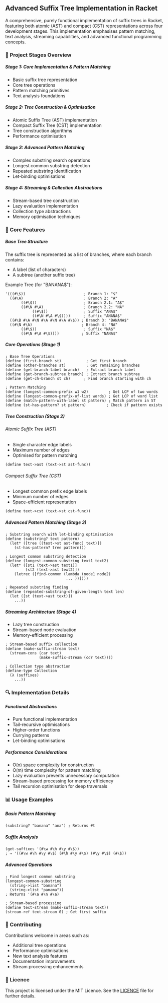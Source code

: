 ## Advanced Suffix Tree Implementation in Racket

A comprehensive, purely functional implementation of suffix trees in Racket, featuring both atomic (AST) and compact (CST) representations across four development stages. This implementation emphasises pattern matching, text analysis, streaming capabilities, and advanced functional programming concepts.

### 📑 Project Stages Overview

##### Stage 1: Core Implementation & Pattern Matching
- Basic suffix tree representation
- Core tree operations
- Pattern matching primitives
- Text analysis foundations

##### Stage 2: Tree Construction & Optimisation
- Atomic Suffix Tree (AST) implementation
- Compact Suffix Tree (CST) implementation
- Tree construction algorithms
- Performance optimisation

##### Stage 3: Advanced Pattern Matching
- Complex substring search operations
- Longest common substring detection
- Repeated substring identification
- Let-binding optimisations

##### Stage 4: Streaming & Collection Abstractions
- Stream-based tree construction
- Lazy evaluation implementation
- Collection type abstractions
- Memory optimisation techniques

### 🎯 Core Features

##### Base Tree Structure
The suffix tree is represented as a list of branches, where each branch contains:
- A label (list of characters)
- A subtree (another suffix tree)

Example Tree (for "BANANA$"):
```racket
'(((#\$))                          ; Branch 1: "$"
  ((#\A)                           ; Branch 2: "A"
       ((#\$))                     ; Branch 2.1: "A$"
       ((#\N #\A)                  ; Branch 2.2: "NA"
            ((#\$))                ; Suffix "ANA$"
            ((#\N #\A #\$))))      ; Suffix "ANANA$"
  ((#\B #\A #\N #\A #\N #\A #\$)) ; Branch 3: "BANANA$"
  ((#\N #\A)                      ; Branch 4: "NA"
       ((#\$))                     ; Suffix "NA$"
       ((#\N #\A #\$))))          ; Suffix "NANA$"
```

##### Core Operations (Stage 1)
```racket
; Base Tree Operations
(define (first-branch st)           ; Get first branch
(define (other-branches st)         ; Get remaining branches
(define (get-branch-label branch)   ; Extract branch label
(define (get-branch-subtree branch) ; Extract branch subtree
(define (get-ch-branch st ch)      ; Find branch starting with ch

; Pattern Matching
(define (longest-common-prefix w1 w2)         ; Get LCP of two words
(define (longest-common-prefix-of-list words) ; Get LCP of word list
(define (match-pattern-with-label st pattern) ; Match pattern in ST
(define (st-has-pattern? st pattern)         ; Check if pattern exists
```

##### Tree Construction (Stage 2)

###### Atomic Suffix Tree (AST)
- Single character edge labels
- Maximum number of edges
- Optimised for pattern matching
```racket
(define text->ast (text->st ast-func))
```

###### Compact Suffix Tree (CST)
- Longest common prefix edge labels
- Minimum number of edges
- Space-efficient representation
```racket
(define text->cst (text->st cst-func))
```

##### Advanced Pattern Matching (Stage 3)
```racket
; Substring search with let-binding optimisation
(define (substring? text pattern)
  (let* ([tree ((text->st ast-func) text)])
    (st-has-pattern? tree pattern)))

; Longest common substring detection
(define (longest-common-substring text1 text2)
  (let* ([st1 (text->ast text1)]
         [st2 (text->ast text2)])
    (letrec ([find-common (lambda (node1 node2)
                           ... ))])))

; Repeated substring finding
(define (repeated-substring-of-given-length text len)
  (let ([st (text->ast text)])
    ...))
```

##### Streaming Architecture (Stage 4)
- Lazy tree construction
- Stream-based node evaluation
- Memory-efficient processing
```racket
; Stream-based suffix collection
(define (make-suffix-stream text)
  (stream-cons (car text)
               (make-suffix-stream (cdr text))))

; Collection type abstraction
(define-type Collection
  (λ (suffixes)
    ...))
```

### 🔍 Implementation Details

##### Functional Abstractions
- Pure functional implementation
- Tail-recursive optimisations
- Higher-order functions
- Currying patterns
- Let-binding optimisations

##### Performance Considerations
- O(n) space complexity for construction
- O(m) time complexity for pattern matching
- Lazy evaluation prevents unnecessary computation
- Stream-based processing for memory efficiency
- Tail recursion optimisation for deep traversals

### 📊 Usage Examples

##### Basic Pattern Matching
```racket
(substring? "banana" "ana") ; Returns #t
```

##### Suffix Analysis
```racket
(get-suffixes '(#\w #\h #\y #\$))
; ⇒ '((#\w #\h #\y #\$) (#\h #\y #\$) (#\y #\$) (#\$))
```

##### Advanced Operations
```racket
; Find longest common substring
(longest-common-substring 
  (string->list "banana") 
  (string->list "panama"))
; Returns '(#\a #\n #\a)

; Stream-based processing
(define text-stream (make-suffix-stream text))
(stream-ref text-stream 0) ; Get first suffix
```

### 🤝 Contributing
Contributions welcome in areas such as:
- Additional tree operations
- Performance optimisations
- New text analysis features
- Documentation improvements
- Stream processing enhancements

### 📜 Licence
This project is licensed under the MIT Licence. See the [LICENCE](./LICENSE) file for further details.
